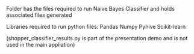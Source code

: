 Folder has the files required to run Naive Bayes Classifier and holds associated files generated

Libraries required to run python files:
Pandas
Numpy
Pyhive
Scikit-learn

(shopper_classifier_results.py is part of the presentation demo and is not used in the main appliation)

